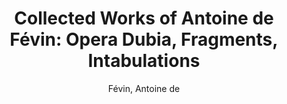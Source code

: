 ---
title: "Collected Works of Antoine de Févin: Opera Dubia, Fragments, Intabulations"
author: Févin, Antoine de
editor: Clinkscale, Edward
volume: XI
volume_part: 4
isbn10: 0-931902-41-x
isbn13: 978-0-931902-41-3
publisher: IMM
price: 72
place: Ottawa 
year: 1996
pages: viii + 124
---